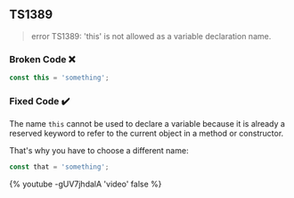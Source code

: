 ## TS1389

> error TS1389: 'this' is not allowed as a variable declaration name.

### Broken Code ❌

```ts
const this = 'something';
```

### Fixed Code ✔️

The name `this` cannot be used to declare a variable because it is already a reserved keyword to refer to the current object in a method or constructor.

That's why you have to choose a different name:

```ts
const that = 'something';
```

{% youtube -gUV7jhdalA 'video' false %}
